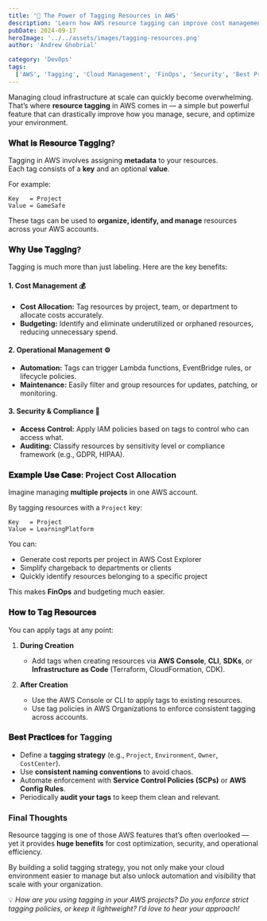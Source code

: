 ```yaml
---
title: '🌟 The Power of Tagging Resources in AWS'
description: 'Learn how AWS resource tagging can improve cost management, operations, security, and compliance in your cloud environment.'
pubDate: 2024-09-17
heroImage: '../../assets/images/tagging-resources.png'
author: 'Andrew Ghobrial'

category: 'DevOps'
tags:
  ['AWS', 'Tagging', 'Cloud Management', 'FinOps', 'Security', 'Best Practices']
---
```


Managing cloud infrastructure at scale can quickly become overwhelming.  
That’s where **resource tagging** in AWS comes in — a simple but powerful feature that can drastically improve how you manage, secure, and optimize your environment.

### 𝐖𝐡𝐚𝐭 𝐢𝐬 𝐑𝐞𝐬𝐨𝐮𝐫𝐜𝐞 𝐓𝐚𝐠𝐠𝐢𝐧𝐠?

Tagging in AWS involves assigning **metadata** to your resources.  
Each tag consists of a **key** and an optional **value**.

For example:

```
Key   = Project
Value = GameSafe
```

These tags can be used to **organize, identify, and manage** resources across your AWS accounts.

### 𝐖𝐡𝐲 𝐔𝐬𝐞 𝐓𝐚𝐠𝐠𝐢𝐧𝐠?

Tagging is much more than just labeling.
Here are the key benefits:

#### 1. Cost Management 💰

- **Cost Allocation:** Tag resources by project, team, or department to allocate costs accurately.
- **Budgeting:** Identify and eliminate underutilized or orphaned resources, reducing unnecessary spend.

#### 2. Operational Management ⚙️

- **Automation:** Tags can trigger Lambda functions, EventBridge rules, or lifecycle policies.
- **Maintenance:** Easily filter and group resources for updates, patching, or monitoring.

#### 3. Security & Compliance 🔐

- **Access Control:** Apply IAM policies based on tags to control who can access what.
- **Auditing:** Classify resources by sensitivity level or compliance framework (e.g., GDPR, HIPAA).

### 𝐄𝐱𝐚𝐦𝐩𝐥𝐞 𝐔𝐬𝐞 𝐂𝐚𝐬𝐞: Project Cost Allocation

Imagine managing **multiple projects** in one AWS account.

By tagging resources with a `Project` key:

```text
Key   = Project
Value = LearningPlatform
```

You can:

- Generate cost reports per project in AWS Cost Explorer
- Simplify chargeback to departments or clients
- Quickly identify resources belonging to a specific project

This makes **FinOps** and budgeting much easier.

### 𝐇𝐨𝐰 𝐭𝐨 𝐓𝐚𝐠 𝐑𝐞𝐬𝐨𝐮𝐫𝐜𝐞𝐬

You can apply tags at any point:

1. **During Creation**

   - Add tags when creating resources via **AWS Console**, **CLI**, **SDKs**, or **Infrastructure as Code** (Terraform, CloudFormation, CDK).

2. **After Creation**

   - Use the AWS Console or CLI to apply tags to existing resources.
   - Use tag policies in AWS Organizations to enforce consistent tagging across accounts.

### 𝐁𝐞𝐬𝐭 𝐏𝐫𝐚𝐜𝐭𝐢𝐜𝐞𝐬 for Tagging

- Define a **tagging strategy** (e.g., `Project`, `Environment`, `Owner`, `CostCenter`).
- Use **consistent naming conventions** to avoid chaos.
- Automate enforcement with **Service Control Policies (SCPs)** or **AWS Config Rules**.
- Periodically **audit your tags** to keep them clean and relevant.

### Final Thoughts

Resource tagging is one of those AWS features that’s often overlooked — yet it provides **huge benefits** for cost optimization, security, and operational efficiency.

By building a solid tagging strategy, you not only make your cloud environment easier to manage but also unlock automation and visibility that scale with your organization.

💡 _How are you using tagging in your AWS projects? Do you enforce strict tagging policies, or keep it lightweight? I’d love to hear your approach!_
